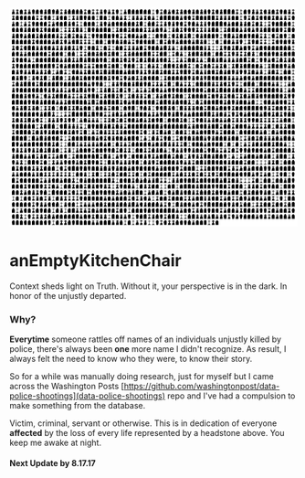 <img src='https://github.com/BiTinerary/anEmptyKitchenChair/blob/master/Cemetary/Cemetery.png'>

# anEmptyKitchenChair
Context sheds light on Truth. Without it, your perspective is in the dark. In honor of the unjustly departed.

### Why?
**Everytime** someone rattles off names of an individuals unjustly killed by police, there's always been **one** more name I didn't recognize. As result, I always felt the need to know who they were, to know their story.  

So for a while was manually doing research, just for myself but I came across the Washington Posts [https://github.com/washingtonpost/data-police-shootings](data-police-shootings) repo and I've had a compulsion to make something from the database.

Victim, criminal, servant or otherwise. This is in dedication of everyone **affected** by the loss of every life represented by a headstone above. You keep me awake at night.

#### Next Update by 8.17.17
